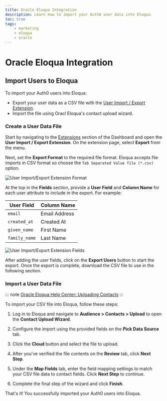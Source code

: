 ```yaml
---
title: Oracle Eloqua Integration
description: Learn how to import your Auth0 user data into Eloqua.
toc: true
tags:
    - marketing
    - eloqua
    - oracle
---
```


# Oracle Eloqua Integration

## Import Users to Eloqua

To import your Auth0 users into Eloqua:

- Export your user data as a CSV file with the [User Import / Export Extension](/extensions/user-import-export).
- Import the file using Oracl Eloqua's contact upload wizard.

### Create a User Data File

Start by navigating to the [Extensions](${manage_url}/#/extensions) section of the Dashboard and open the **User Import / Export Extension**. On the extension page, select **Export** from the menu.

Next, set the **Export Format** to the required file format. Eloqua accepts file imports in CSV format so choose the `Tab Separated Value file (*.csv)` option.

![User Import/Export Extension Format](/media/articles/integrations/marketing/import-export-set-format.png)

At the top in the **Fields** section, provide a **User Field** and **Column Name** for each user attribute to include in the export. For example:

User Field | Column Name
-----------|------------
`email` | Email Address
`created_at` | Created At
`given_name` | First Name
`family_name` | Last Name

![User Import/Export Extension Fields](/media/articles/integrations/marketing/import-export-fields.png)

After adding the user fields, click on the **Export Users** button to start the export. Once the export is complete, download the CSV file to use in the following section.

### Import a User Data File

::: note
[Oracle Eloqua Help Center: Uploading Contacts](https://docs.oracle.com/cloud/latest/marketingcs_gs/OMCAA/index.html#Help/Contacts/Tasks/UploadingContacts.htm)
:::

To import your CSV file into Eloqua, follow these steps:

1. Log in to Eloqua and navigate to **Audience > Contacts > Upload** to open the **Contact Upload Wizard**.

2. Configure the import using the provided fields on the **Pick Data Source** tab.

3. Click the **Cloud** button and select the file to upload.

4. After you've verified the file contents on the **Review** tab, click **Next Step**.

5. Under the **Map Fields** tab, enter the field mapping settings to match your CSV file data to contact fields. Click **Next Step** to continue.

6. Complete the final step of the wizard and click **Finish**.

That's it! You successfully imported your Auth0 users into Eloqua.